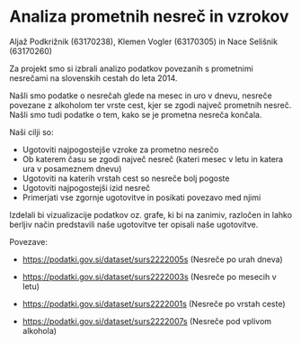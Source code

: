 # Analiza prometnih nesreč in vzrokov

Aljaž Podkrižnik (63170238), Klemen Vogler (63170305) in Nace Selišnik (63170260)

Za projekt smo si izbrali analizo podatkov povezanih s prometnimi nesrečami na slovenskih cestah do leta 2014. 

Našli smo podatke o nesrečah glede na mesec in uro v dnevu, nesreče povezane z alkoholom ter vrste cest, kjer se zgodi največ prometnih nesreč. Našli smo tudi podatke o tem, kako se je prometna nesreča končala.

Naši cilji so:
  - Ugotoviti najpogostejše vzroke za prometno nesrečo
  - Ob katerem času se zgodi največ nesreč (kateri mesec v letu in katera ura v posameznem dnevu)
  - Ugotoviti na katerih vrstah cest so nesreče bolj pogoste
  - Ugotoviti najpogostejši izid nesreč
  - Primerjati vse zgornje ugotovitve in posikati povezavo med njimi

Izdelali bi vizualizacije podatkov oz. grafe, ki bi na zanimiv, razločen in lahko berljiv način predstavili naše ugotovitve ter opisali naše ugotovitve.


Povezave:

- https://podatki.gov.si/dataset/surs2222005s (Nesreče po urah dneva)

- https://podatki.gov.si/dataset/surs2222003s (Nesreče po mesecih v letu)

- https://podatki.gov.si/dataset/surs2222001s (Nesreče po vrstah ceste)

- https://podatki.gov.si/dataset/surs2222007s (Nesreče pod vplivom alkohola)
